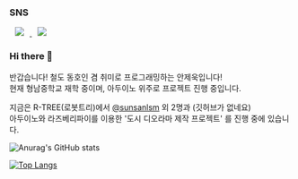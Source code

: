 ### SNS
<a href="https://www.instagram.com/trans_spoter_ajw/">
    <img 
        src="http://img.shields.io/badge/-본계정(교통일상계)-black?style=flat&logo=Instagram&link=https://instagram.com/alpox.dev/"
        style="height : auto; margin-left : 10px; margin-right : 10px;"/>
</a>
<a href="https://www.instagram.com/rtree_diorama/">
    <img 
        src="http://img.shields.io/badge/-디오라마작업기-black?style=flat&logo=Instagram&link=https://www.instagram.com/rtree_diorama/"
        style="height : auto; margin-left : 10px; margin-right : 10px;"/>
</a>


### Hi there 👋

반갑습니다!
철도 동호인 겸 취미로 프로그래밍하는 안제욱입니다!  
현재 형남중학교 재학 중이며, 아두이노 위주로 프로젝트 진행 중입니다.  

지금은 R-TREE(로봇트리)에서 [@sunsanlsm](https://github.com/sunsanlsm) 외 2명과 (깃허브가 없네요)  
아두이노와 라즈베리파이를 이용한 '도시 디오라마 제작 프로젝트' 를 진행 중에 있습니다.

![Anurag's GitHub stats](https://github-readme-stats.vercel.app/api?username=lukas0409&show_icons=true&theme=radical)

[![Top Langs](https://github-readme-stats.vercel.app/api/top-langs/?username=lukas0409)](https://github.com/anuraghazra/github-readme-stats)
